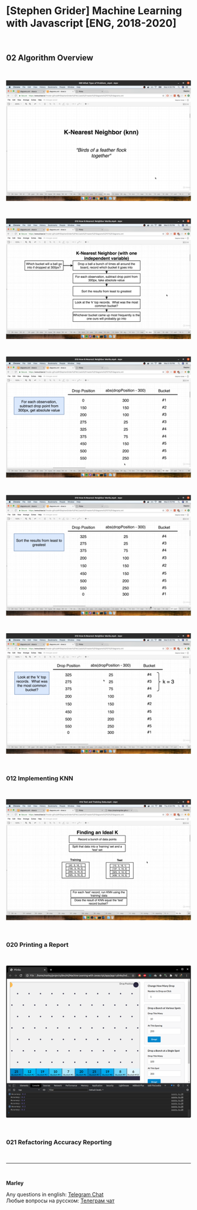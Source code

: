 # [Stephen Grider] Machine Learning with Javascript [ENG, 2018-2020]

<br/>

## 02 Algorithm Overview

<br/>

![Application](/img/pic-m02-p01.png?raw=true)

<br/>

![Application](/img/pic-m02-p02.png?raw=true)

<br/>

![Application](/img/pic-m02-p03.png?raw=true)

<br/>

![Application](/img/pic-m02-p04.png?raw=true)

<br/>

![Application](/img/pic-m02-p05.png?raw=true)

<br/>

### 012 Implementing KNN

<br/>

![Application](/img/pic-m02-p06.png?raw=true)

<br/>

### 020 Printing a Report

<br/>

![Application](/img/pic-m02-p07.png?raw=true)

<br/>

### 021 Refactoring Accuracy Reporting

<br/>

---

<br/>

**Marley**

Any questions in english: <a href="https://jsdev.org/chat/">Telegram Chat</a>  
Любые вопросы на русском: <a href="https://jsdev.ru/chat/">Телеграм чат</a>
